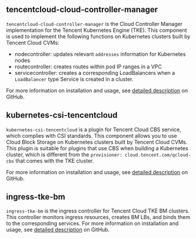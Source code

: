 ## tencentcloud-cloud-controller-manager
`tencentcloud-cloud-controller-manager` is the Cloud Controller Manager implementation for the Tencent Kubernetes Engine (TKE). This component is used to implement the following functions on Kubernetes clusters built by Tencent Cloud CVMs:
- nodecontroller: updates relevant `addresses` information for Kubernetes nodes
- routecontroller: creates routes within pod IP ranges in a VPC
- servicecontroller: creates a corresponding LoadBalancers when a `LoadBalancer` type Service is created in a cluster.

For more information on installation and usage, see [detailed description](https://github.com/tencentcloud/tencentcloud-cloud-controller-manager/blob/master/README_zhCN.md) on GitHub.

## kubernetes-csi-tencentcloud
`kubernetes-csi-tencentcloud` is a plugin for Tencent Cloud CBS service, which complies with CSI standards. This component allows you to use Cloud Block Storage on Kubernetes clusters built by Tencent Cloud CVMs. 
This plugin is suitable for plugins that use CBS when building a Kubernetes cluster, which is different from the `provisioner: cloud.tencent.com/qcloud-cbs` that comes with the TKE cluster.

For more information on installation and usage, see [detailed description](https://github.com/tencentcloud/kubernetes-csi-tencentcloud/blob/master/README_zhCN.md) on GitHub.

## ingress-tke-bm
`ingress-tke-bm` is the ingress controller for Tencent Cloud TKE BM clusters. This controller monitors ingress resources, creates BM LBs, and binds them to the corresponding services.
For more information on installation and usage, see [detailed description](https://github.com/TencentCloud/ingress-tke-bm) on GitHub.
